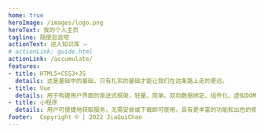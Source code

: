 ```yaml
---
home: true
heroImage: /images/logo.png
heroText: 我的个人主页
tagline: 随便逛逛吧
actionText: 进入知识库 →
# actionLink: guide.html
actionLink: /accumulate/
features:
- title: HTML5+CSS3+JS
  details: 这是基础中的基础，只有扎实的基础才能让我们在这条路上走的更远。
- title: Vue
  details: 用于构建用户界面的渐进式框架，轻量、简单、双向数据绑定、组件化、虚拟DOM、运行速度快。
- title: 小程序
  details: 用户可便捷地获取服务，无需安装或下载即可使用，具有更丰富的功能和出色的使用体验。
footer:  Copyright © | 2022 JiaGuiChao
---
```


<!-- :tada: :100:

::: tip 提示
this is a tip
:::

::: warning 注意
this is a tip
:::

::: danger 警告
this is a tip
::: -->

<!-- ``` js
<script>
	console.log('Hello world')
</script>
``` -->